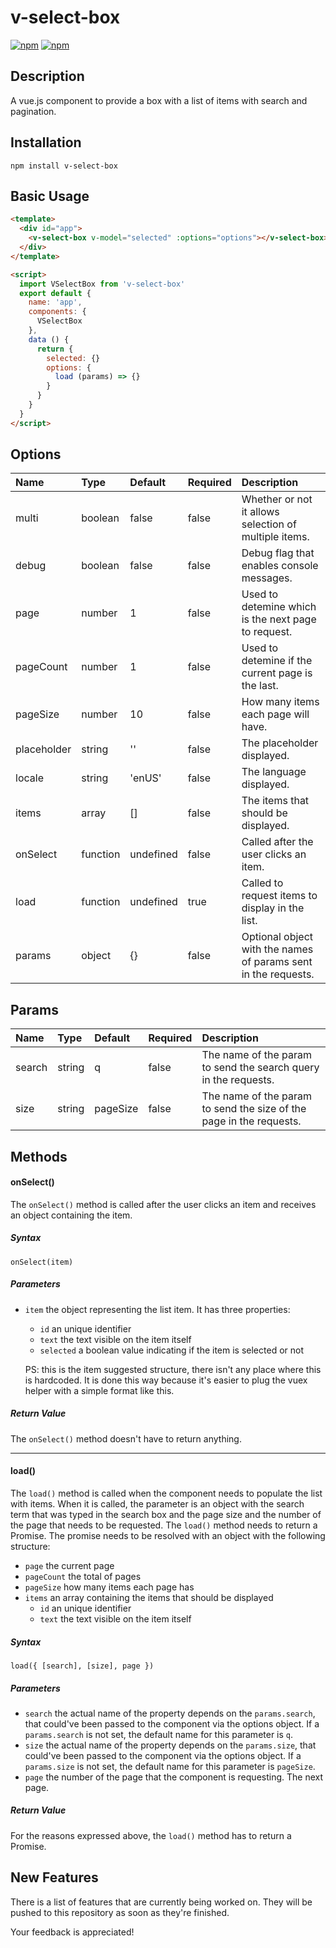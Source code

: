 # v-select-box
[![npm](https://img.shields.io/npm/v/v-select-box.svg)](https://www.npmjs.com/package/v-select-box)
[![npm](https://img.shields.io/npm/dt/v-select-box.svg)](https://www.npmjs.com/package/v-select-box)

Description
-------------------------------------

A vue.js component to provide a box with a list of items with search and pagination.

Installation
-------------------------------------

    npm install v-select-box

Basic Usage
-------------------------------------

```html
<template>
  <div id="app">
    <v-select-box v-model="selected" :options="options"></v-select-box>
  </div>
</template>

<script>
  import VSelectBox from 'v-select-box'
  export default {
    name: 'app',
    components: {
      VSelectBox
    },
    data () {
      return {
        selected: {}
        options: {
          load (params) => {}
        }
      }
    }
  }
</script>
```

Options
-------------------------------------

Name            | Type     | Default   | Required | Description
:-------------- | :------  | :------   | :------- |:----------
multi           | boolean  | false     | false    | Whether or not it allows selection of multiple items.
debug           | boolean  | false     | false    | Debug flag that enables console messages.
page            | number   | 1         | false    | Used to detemine which is the next page to request.
pageCount       | number   | 1         | false    | Used to detemine if the current page is the last.
pageSize        | number   | 10        | false    | How many items each page will have.
placeholder     | string   | ''        | false    | The placeholder displayed.
locale          | string   | 'enUS'    | false    | The language displayed.
items           | array    | []        | false    | The items that should be displayed.
onSelect        | function | undefined | false    | Called after the user clicks an item.
load            | function | undefined | true     | Called to request items to display in the list.
params          | object   | {}        | false    | Optional object with the names of params sent in the requests.

Params
-------------------------------------

Name            | Type     | Default   | Required | Description
:-------------- | :------  | :------   | :------- | :----------
search          | string   | q         | false    | The name of the param to send the search query in the requests.
size            | string   | pageSize  | false    | The name of the param to send the size of the page in the requests.

Methods
-------------------------------------

#### onSelect()
The `onSelect()` method is called after the user clicks an item and receives an object containing the item.
##### Syntax
`onSelect(item)`
##### Parameters
- `item` the object representing the list item. It has three properties:
  - `id` an unique identifier
  - `text` the text visible on the item itself
  - `selected` a boolean value indicating if the item is selected or not

  PS: this is the item suggested structure, there isn't any place where this is hardcoded. It is done this way because it's easier to plug the vuex helper with a simple format like this.
##### Return Value
The `onSelect()` method doesn't have to return anything.

--------------------------------------
#### load()
The `load()` method is called when the component needs to populate the list with items. When it is called, the parameter is an object with the search term that was typed in the search box and the page size and the number of the page that needs to be requested. The `load()` method needs to return a Promise. The promise needs to be resolved with an object with the following structure:
- `page` the current page
- `pageCount` the total of pages
- `pageSize` how many items each page has
- `items` an array containing the items that should be displayed
  - `id` an unique identifier
  - `text` the text visible on the item itself
##### Syntax
`load({ [search], [size], page })`
##### Parameters
- `search` the actual name of the property depends on the `params.search`, that could've been passed to the component via the options object. If a `params.search` is not set, the default name for this parameter is `q`.
- `size` the actual name of the property depends on the `params.size`, that could've been passed to the component via the options object. If a `params.size` is not set, the default name for this parameter is `pageSize`.
- `page` the number of the page that the component is requesting. The next page.
##### Return Value
For the reasons expressed above, the `load()` method has to return a Promise.

New Features
-------------------------------------

There is a list of features that are currently being worked on. They will be pushed to this repository as soon as they're finished.

Your feedback is appreciated!
